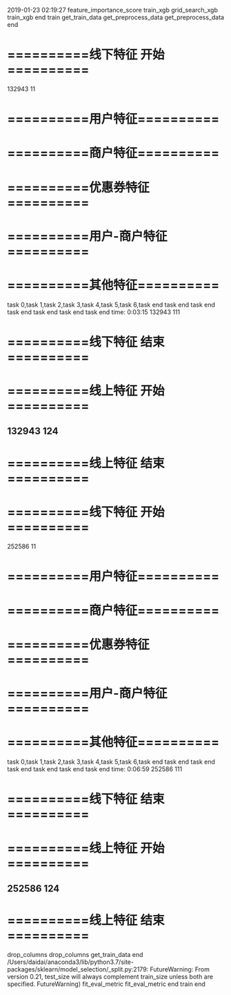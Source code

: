 2019-01-23 02:19:27
feature_importance_score
train_xgb
grid_search_xgb
train_xgb end
train
get_train_data
get_preprocess_data
get_preprocess_data end
# ==========线下特征 开始==========
132943 11
# ==========用户特征==========
# ==========商户特征==========
# ==========优惠券特征==========
# ==========用户-商户特征==========
# ==========其他特征==========
task
0,task
1,task
2,task
3,task
4,task
5,task
6,task end
task end
task end
task end
task end
task end
task end
time: 0:03:15
132943 111
# ==========线下特征 结束==========
# ==========线上特征 开始==========
132943 124
----------
# ==========线上特征 结束==========
# ==========线下特征 开始==========
252586 11
# ==========用户特征==========
# ==========商户特征==========
# ==========优惠券特征==========
# ==========用户-商户特征==========
# ==========其他特征==========
task
0,task
1,task
2,task
3,task
4,task
5,task
6,task end
task end
task end
task end
task end
task end
task end
time: 0:06:59
252586 111
# ==========线下特征 结束==========
# ==========线上特征 开始==========
252586 124
----------
# ==========线上特征 结束==========
drop_columns
drop_columns
get_train_data end
/Users/daidai/anaconda3/lib/python3.7/site-packages/sklearn/model_selection/_split.py:2179: FutureWarning: From version 0.21, test_size will always complement train_size unless both are specified.
  FutureWarning)
fit_eval_metric
fit_eval_metric end
train end
